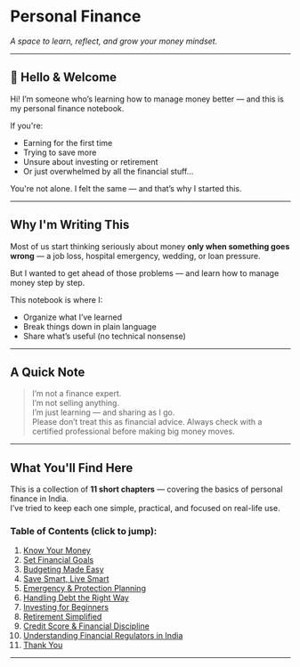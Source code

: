 # Personal Finance  
*A space to learn, reflect, and grow your money mindset.*

---

## 👋 Hello & Welcome

Hi! I’m someone who’s learning how to manage money better — and this is my personal finance notebook.  

If you're:
- Earning for the first time  
- Trying to save more  
- Unsure about investing or retirement  
- Or just overwhelmed by all the financial stuff...

You're not alone. I felt the same — and that’s why I started this.

---

## Why I'm Writing This

Most of us start thinking seriously about money **only when something goes wrong** — a job loss, hospital emergency, wedding, or loan pressure.  

But I wanted to get ahead of those problems — and learn how to manage money step by step.

This notebook is where I:
- Organize what I’ve learned  
- Break things down in plain language  
- Share what’s useful (no technical nonsense)

---

## A Quick Note

> I’m not a finance expert.  
> I’m not selling anything.  
> I’m just learning — and sharing as I go.  
> Please don’t treat this as financial advice. Always check with a certified professional before making big money moves.

---

## What You'll Find Here

This is a collection of **11 short chapters** — covering the basics of personal finance in India.  
I’ve tried to keep each one simple, practical, and focused on real-life use.

### Table of Contents (click to jump):

1. [Know Your Money](./chapter-1-know-your-money-0602025.md)  
2. [Set Financial Goals](./chapter-2-set-financial-goals-06-2025.md)  
3. [Budgeting Made Easy](./chapter-3-budgeting-made-easy-06-2025.md)  
4. [Save Smart, Live Smart](./chapter-4-save-smart-live-smart-06-2025.md)  
5. [Emergency & Protection Planning](./chapter-5-emergency-protection-planning-06-2025.md)  
6. [Handling Debt the Right Way](./chapter-6-handling-debt-the-right-way-06-2025.md)  
7. [Investing for Beginners](./chapter-7-investing-for-beginners-06-2025.md)  
8. [Retirement Simplified](./chapter-8-retirement-simplified-06-2025.md)  
9. [Credit Score & Financial Discipline](./chapter-9-credit-score-financial-discipline-06-2025.md)   
10. [Understanding Financial Regulators in India](./chapter-10-understanding-financial-regulators-in-india-06-2025.md)  
11. [Thank You](./thank-you.md)

---
